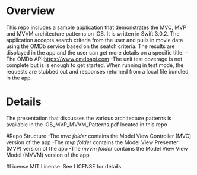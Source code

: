 # Overview
This repo includes a sample application that demonstrates the MVC, MVP and MVVM architecture patterns on iOS. It is written in Swift 3.0.2. 
The application accepts search criteria from the user and pulls in movie data using the OMDb service based on the seatch criteria. The results are displayed in the app and the user can get more details on a specific title.
-The OMDb API:https://www.omdbapi.com
-The unit test coverage is not complete but is is enough to get started. When running in test mode, the requests are stubbed out and responses returned from a local file bundled in the app.

# Details
The  presentation that discusses the various architecture patterns is available in the iOS_MVP_MVVM_Patterns.pdf located in this repo

#Repo Structure
-The *mvc folder* contains the Model View Controller (MVC) version of the app
-The *mvp folder* contains the Model View Presenter (MVP) version of the app
-The *mvvm folder* contains the Model View View Model (MVVM) version of the app


#License
MIT License. See LICENSE for details.


